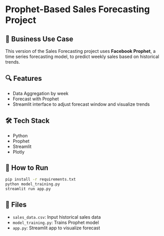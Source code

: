 
# Prophet-Based Sales Forecasting Project

## 📌 Business Use Case
This version of the Sales Forecasting project uses **Facebook Prophet**, a time series forecasting model, to predict weekly sales based on historical trends.

## 🔍 Features
- Data Aggregation by week
- Forecast with Prophet
- Streamlit interface to adjust forecast window and visualize trends

## 🛠 Tech Stack
- Python
- Prophet
- Streamlit
- Plotly

## 🚀 How to Run
```bash
pip install -r requirements.txt
python model_training.py
streamlit run app.py
```

## 📂 Files
- `sales_data.csv`: Input historical sales data
- `model_training.py`: Trains Prophet model
- `app.py`: Streamlit app to visualize forecast
